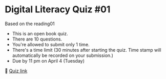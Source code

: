 # Digital Literacy Quiz #01

Based on the reading01

+ This is an open book quiz.
+ There are 10 questions.
+ You're allowed to submit only 1 time.
+ There's a time limit (30 minutes after starting the quiz. Time stamp will automatically be recorded on your submission.)
+ Due by 11 pm on April 4 (Tuesday)

🐳  [Quiz link](https://forms.gle/arjp3U4noUCSGKN5A)
